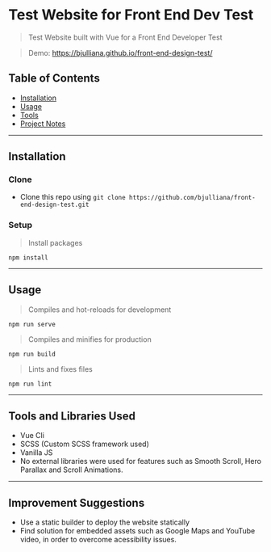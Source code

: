 # Test Website for Front End Dev Test

> Test Website built with Vue for a Front End Developer Test

> Demo: https://bjulliana.github.io/front-end-design-test/

## Table of Contents

- [Installation](#installation)
- [Usage](#usage)
- [Tools](#tools-and-libraries-used)
- [Project Notes](#improvement-suggestions)


---

## Installation

### Clone

- Clone this repo using `git clone https://github.com/bjulliana/front-end-design-test.git`

### Setup

> Install packages

```
npm install
```
---

## Usage

> Compiles and hot-reloads for development

```
npm run serve
```
> Compiles and minifies for production

```
npm run build
```

> Lints and fixes files
```
npm run lint
```
---

## Tools and Libraries Used
- Vue Cli
- SCSS (Custom SCSS framework used)
- Vanilla JS
- No external libraries were used for features such as Smooth Scroll, Hero Parallax and Scroll Animations.

---

## Improvement Suggestions
- Use a static builder to deploy the website statically
- Find solution for embedded assets such as Google Maps and YouTube video, in order to overcome acessibility issues.

